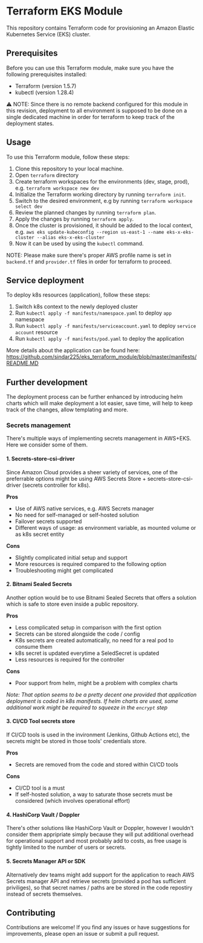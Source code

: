 # Terraform EKS Module

This repository contains Terraform code for provisioning an Amazon Elastic Kubernetes Service (EKS) cluster.

## Prerequisites

Before you can use this Terraform module, make sure you have the following prerequisites installed:

- Terraform (version 1.5.7)
- kubectl (version 1.28.4)

⚠️ NOTE: Since there is no remote backend configured for this module in this revision, deployment to all environment is supposed to be done on a single dedicated machine in order for terraform to keep track of the deployment states.

## Usage

To use this Terraform module, follow these steps:

1. Clone this repository to your local machine.
2. Open `terraform` directory
3. Create terraform workspaces for the environments (dev, stage, prod), e.g. `terraform workspace new dev`
4. Initialize the Terraform working directory by running `terraform init`.
5. Switch to the desired environment, e.g by running `terraform workspace select dev` 
5. Review the planned changes by running `terraform plan`.
6. Apply the changes by running `terraform apply`.
7. Once the cluster is provisioned, it should be added to the local context, e.g. `aws eks update-kubeconfig --region us-east-1 --name eks-x-eks-cluster --alias eks-x-eks-cluster`
8. Now it can be used by using the `kubectl` command.

NOTE: Please make sure there's proper AWS profile name is set in `backend.tf` and `provider.tf` files in order for terraform to proceed.

## Service deployment

To deploy k8s resources (application), follow these steps:
1. Switch k8s context to the newly deployed cluster 
2. Run `kubectl apply -f manifests/namespace.yaml` to deploy `app` namespace
3. Run `kubectl apply -f manifests/serviceaccount.yaml` to deploy `service account` resource
4. Run `kubectl apply -f manifests/pod.yaml` to deploy the application

More details about the application can be found here: https://github.com/sindar225/eks_terraform_module/blob/master/manifests/README.MD

## Further development
The deployment process can be further enhanced by introducing helm charts which will make deployment a lot easier, save time, will help to keep track of the changes, allow templating and more. 

### Secrets management 
There's multiple ways of implementing secrets management in AWS+EKS. Here we consider some of them.

#### 1. Secrets-store-csi-driver 
Since Amazon Cloud provides a sheer variety of services, one of the preferrable options might be using AWS Secrets Store + secrets-store-csi-driver (secrets controller for k8s). 

**Pros**
- Use of AWS native services, e.g. AWS Secrets manager
- No need for self-managed or self-hosted solution
- Failover secrets supported
- Different ways of usage: as environment variable, as mounted volume or as k8s secret entity

**Cons**
- Slightly complicated initial setup and support
- More resources is required compared to the following option
- Troubleshooting might get complicated

#### 2. Bitnami Sealed Secrets
Another option would be to use Bitnami Sealed Secrets that offers a solution which is safe to store even inside a public repository. 

**Pros**
- Less complicated setup in comparison with the first option
- Secrets can be stored alongside the code / config
- K8s secrets are created automatically, no need for a real pod to consume them
- k8s secret is updated everytime a SeledSecret is updated
- Less resources is required for the controller

**Cons**
- Poor support from helm, might be a problem with complex charts

_Note: That option seems to be a pretty decent one provided that application deployment is coded in k8s manifests. If helm charts are used, some additional work might be required to squeeze in the `encrypt` step_

#### 3. CI/CD Tool secrets store
If CI/CD tools is used in the invironment (Jenkins, Github Actions etc), the secrets might be stored in those tools' credentials store.

**Pros**
- Secrets are removed from the code and stored within CI/CD tools

**Cons**
- CI/CD tool is a must
- If self-hosted solution, a way to saturate those secrets must be considered (which involves operational effort)

#### 4. HashiCorp Vault / Doppler 
There's other solutions like HashiCorp Vault or Doppler, however I wouldn't consider them appripriate simply because they will put additional overhead for operational support and most probably add to costs, as free usage is tightly limited to the number of users or secrets. 

#### 5. Secrets Manager API or SDK
Alternatively dev teams might add support for the application to reach AWS Secrets manager API and retrieve secrets (provided a pod has sufficient priviliges), so that secret names / paths are be stored in the code repostiry instead of secrets themselves.

## Contributing

Contributions are welcome! If you find any issues or have suggestions for improvements, please open an issue or submit a pull request.
